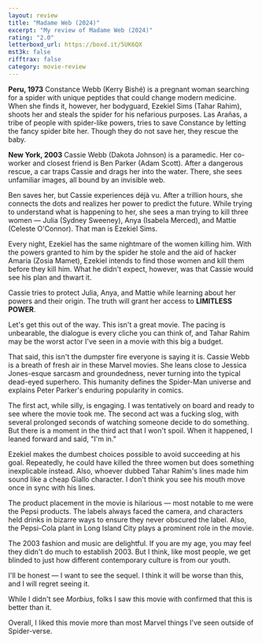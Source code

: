```yaml
---
layout: review
title: "Madame Web (2024)"
excerpt: "My review of Madame Web (2024)"
rating: "2.0"
letterboxd_url: https://boxd.it/5UK6QX
mst3k: false
rifftrax: false
category: movie-review
---
```


<b>Peru, 1973</b>
Constance Webb (Kerry Bishé) is a pregnant woman searching for a spider with unique peptides that could change modern medicine. When she finds it, however, her bodyguard, Ezekiel Sims (Tahar Rahim), shoots her and steals the spider for his nefarious purposes. Las Arañas, a tribe of people with spider-like powers, tries to save Constance by letting the fancy spider bite her. Though they do not save her, they rescue the baby.

<b>New York, 2003</b>
Cassie Webb (Dakota Johnson) is a paramedic. Her co-worker and closest friend is Ben Parker (Adam Scott). After a dangerous rescue, a car traps Cassie and drags her into the water. There, she sees unfamiliar images, all bound by an invisible web.

Ben saves her, but Cassie experiences déjà vu. After a trillion hours, she connects the dots and realizes her power to predict the future. While trying to understand what is happening to her, she sees a man trying to kill three women — Julia (Sydney Sweeney), Anya (Isabela Merced), and Mattie (Celeste O'Connor). That man is Ezekiel Sims.

Every night, Ezekiel has the same nightmare of the women killing him. With the powers granted to him by the spider he stole and the aid of hacker Amaria (Zosia Mamet), Ezekiel intends to find those women and kill them before they kill him. What he didn't expect, however, was that Cassie would see his plan and thwart it.

Cassie tries to protect Julia, Anya, and Mattie while learning about her powers and their origin. The truth will grant her access to <b>LIMITLESS POWER</b>.

Let's get this out of the way. This isn't a great movie. The pacing is unbearable, the dialogue is every cliche you can think of, and Tahar Rahim may be the worst actor I've seen in a movie with this big a budget.

That said, this isn't the dumpster fire everyone is saying it is. Cassie Webb is a breath of fresh air in these Marvel movies. She leans close to Jessica Jones-esque sarcasm and groundedness, never turning into the typical dead-eyed superhero. This humanity defines the Spider-Man universe and explains Peter Parker's enduring popularity in comics.

The first act, while silly, is engaging. I was tentatively on board and ready to see where the movie took me. The second act was a fucking slog, with several prolonged seconds of watching someone decide to do something. But there is a moment in the third act that I won't spoil. When it happened, I leaned forward and said, "I'm in."

Ezekiel makes the dumbest choices possible to avoid succeeding at his goal. Repeatedly, he could have killed the three women but does something inexplicable instead. Also, whoever dubbed Tahar Rahim's lines made him sound like a cheap Giallo character. I don't think you see his mouth move once in sync with his lines.

The product placement in the movie is hilarious — most notable to me were the Pepsi products. The labels always faced the camera, and characters held drinks in bizarre ways to ensure they never obscured the label. Also, the Pepsi-Cola plant in Long Island City plays a prominent role in the movie.

The 2003 fashion and music are delightful. If you are my age, you may feel they didn't do much to establish 2003. But I think, like most people, we get blinded to just how different contemporary culture is from our youth.

I'll be honest — I want to see the sequel. I think it will be worse than this, and I will regret seeing it.

While I didn't see <i>Morbius</i>, folks I saw this movie with confirmed that this is better than it.

Overall, I liked this movie more than most Marvel things I've seen outside of Spider-verse.

